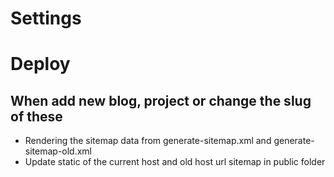 # Settings

# Deploy

## When add new blog, project or change the slug of these

- Rendering the sitemap data from generate-sitemap.xml and generate-sitemap-old.xml
- Update static of the current host and old host url sitemap in public folder
